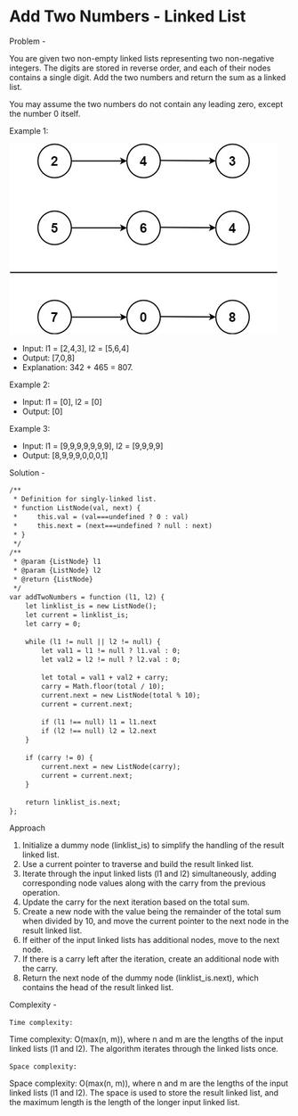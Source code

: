 
# Add Two Numbers - Linked List

Problem - 

You are given two non-empty linked lists representing two non-negative integers. The digits are stored in reverse order, and each of their nodes contains a single digit. Add the two numbers and return the sum as a linked list.

You may assume the two numbers do not contain any leading zero, except the number 0 itself.

Example 1:

![alt text](https://github.com/prakashsolanki28/linked-list/blob/main/1.%20Add%20Two%20Numbers/addtwonumber1.jpg?raw=true)

- Input: l1 = [2,4,3], l2 = [5,6,4]
- Output: [7,0,8]
- Explanation: 342 + 465 = 807.

Example 2:
- Input: l1 = [0], l2 = [0]
- Output: [0]

Example 3:
- Input: l1 = [9,9,9,9,9,9,9], l2 = [9,9,9,9]
- Output: [8,9,9,9,0,0,0,1]


Solution - 

```
/**
 * Definition for singly-linked list.
 * function ListNode(val, next) {
 *     this.val = (val===undefined ? 0 : val)
 *     this.next = (next===undefined ? null : next)
 * }
 */
/**
 * @param {ListNode} l1
 * @param {ListNode} l2
 * @return {ListNode}
 */
var addTwoNumbers = function (l1, l2) {
    let linklist_is = new ListNode();
    let current = linklist_is;
    let carry = 0;

    while (l1 != null || l2 != null) {
        let val1 = l1 != null ? l1.val : 0;
        let val2 = l2 != null ? l2.val : 0;

        let total = val1 + val2 + carry;
        carry = Math.floor(total / 10);
        current.next = new ListNode(total % 10);
        current = current.next;

        if (l1 !== null) l1 = l1.next
        if (l2 !== null) l2 = l2.next
    }

    if (carry != 0) {
        current.next = new ListNode(carry);
        current = current.next;
    }

    return linklist_is.next;
};
```

Approach
1. Initialize a dummy node (linklist_is) to simplify the handling of the result linked list.
2. Use a current pointer to traverse and build the result linked list.
3. Iterate through the input linked lists (l1 and l2) simultaneously, adding corresponding node values along with the carry from the previous operation.
4. Update the carry for the next iteration based on the total sum.
5. Create a new node with the value being the remainder of the total sum when divided by 10, and move the current pointer to the next node in the result linked list.
6. If either of the input linked lists has additional nodes, move to the next node.
7. If there is a carry left after the iteration, create an additional node with the carry.
8. Return the next node of the dummy node (linklist_is.next), which contains the head of the result linked list.
 
 
Complexity -

`Time complexity:` 

Time complexity: O(max(n, m)), where n and m are the lengths of the input linked lists (l1 and l2). The algorithm iterates through the linked lists once.

`Space complexity:`

Space complexity: O(max(n, m)), where n and m are the lengths of the input linked lists (l1 and l2). The space is used to store the result linked list, and the maximum length is the length of the longer input linked list.


